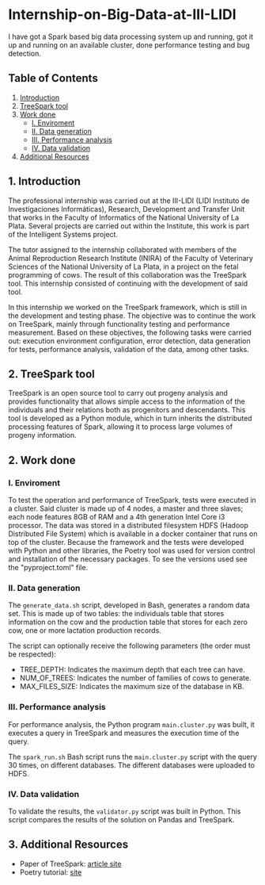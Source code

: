 # Internship-on-Big-Data-at-III-LIDI

I have got a Spark based big data processing system up and running, got it up and running on an available cluster, done performance testing and bug detection.

## Table of Contents

1. [Introduction](#introduction)
2. [TreeSpark tool](#treespark-tool)
3. [Work done](#work-done)
    - [I. Enviroment](#i-enviroment)
    - [II. Data generation](#ii-data-generation)
    - [III. Performance analysis](#iii-performance-analysis)
    - [IV. Data validation](#iv-data-validation)
4. [Additional Resources](#additional-resources)


## 1. Introduction

The professional internship was carried out at the III-LIDI (LIDI Instituto de Investigaciones Informáticas), Research, Development and Transfer Unit that works in the Faculty of Informatics of the National University of La Plata. Several projects are carried out within the Institute, this work is part of the Intelligent Systems project.

The tutor assigned to the internship collaborated with members of the Animal Reproduction Research Institute (INIRA) of the Faculty of Veterinary Sciences of the National University of La Plata, in a project on the fetal programming of cows. The result of this collaboration was the TreeSpark tool. This internship consisted of continuing with the development of said tool.

In this internship we worked on the TreeSpark framework, which is still in the development and testing phase. The objective was to continue the work on TreeSpark, mainly through functionality testing and performance measurement. Based on these objectives, the following tasks were carried out: execution environment configuration, error detection, data generation for tests, performance analysis, validation of the data, among other tasks.

## 2. TreeSpark tool

TreeSpark is an open source tool to carry out progeny analysis and provides functionality that allows simple access to the information of the individuals and their relations both as progenitors and descendants. This tool is developed as a Python module, which in turn inherits the distributed processing features of Spark, allowing it to process large volumes of progeny information.


## 2. Work done

### I. Enviroment

To test the operation and performance of TreeSpark, tests were executed in a cluster. Said cluster is made up of 4 nodes, a master and three slaves; each node features 8GB of RAM and a 4th generation Intel Core i3 processor. The data was stored in a distributed filesystem HDFS (Hadoop Distributed File System) which is available in a docker container that runs on top of the cluster.
Because the framework and the tests were developed with Python and other libraries, the Poetry tool was used for version control and installation of the necessary packages. To see the versions used see the "pyproject.toml" file.

### II. Data generation

The `generate_data.sh` script, developed in Bash, generates a random data set. This is made up of two tables: the individuals table that stores information on the cow and the production table that stores for each zero cow, one or more lactation production records.

The script can optionally receive the following parameters (the order must be respected):
 - TREE_DEPTH: Indicates the maximum depth that each tree can have.
 - NUM_OF_TREES: Indicates the number of families of cows to generate.
 - MAX_FILES_SIZE: Indicates the maximum size of the database in KB.
 
### III. Performance analysis

For performance analysis, the Python program `main.cluster.py` was built, it executes a query in TreeSpark and measures the execution time of the query.

The `spark_run.sh` Bash script runs the `main.cluster.py` script with the query 30 times, on different databases. The different databases were uploaded to HDFS.

### IV. Data validation

To validate the results, the `validator.py` script was built in Python. This script compares the results of the solution on Pandas and TreeSpark.

## 3. Additional Resources

 * Paper of TreeSpark: [article site](http://sedici.unlp.edu.ar/handle/10915/130340)
 * Poetry tutorial: [site](https://realpython.com/dependency-management-python-poetry/)


